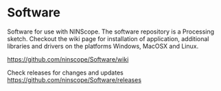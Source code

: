 # Software
Software for use with NINScope. The software repository is a Processing sketch.
Checkout the wiki page for installation of application, additional libraries and drivers on the platforms Windows, MacOSX and Linux.

https://github.com/ninscope/Software/wiki

Check releases for changes and updates
https://github.com/ninscope/Software/releases

